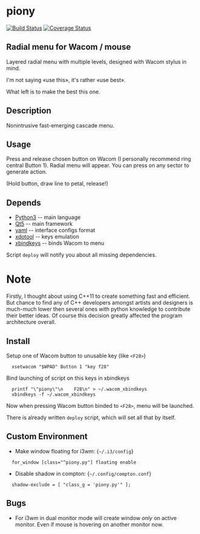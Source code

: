 piony
======

[![Build Status](https://travis-ci.org/amerlyq/piony.svg)](https://travis-ci.org/amerlyq/piony)
[![Coverage Status](https://coveralls.io/repos/amerlyq/piony/badge.svg?branch=master&service=github)](https://coveralls.io/github/amerlyq/piony?branch=master)

Radial menu for Wacom / mouse
---------------------
Layered radial menu with multiple levels, designed with Wacom stylus in mind.

I'm not saying «use this», it's rather «use best».

What left is to make the best this one.


Description
-----------
Nonintrusive fast-emerging cascade menu.


Usage
-----
Press and release chosen button on Wacom (I personally recommend ring central Button 1).
Radial menu will appear. You can press on any sector to generate action.

(Hold button, draw line to petal, release!)


Depends
-------
 * [Python3](https://www.python.org/) -- main language
 * [Qt5](https://www.qt.io/) -- main framework
 * [yaml](http://yaml.org/) -- interface configs format
 * [xdotool](http://www.semicomplete.com/projects/xdotool) -- keys emulation
 * [xbindkeys](http://www.nongnu.org/xbindkeys/xbindkeys.html) -- binds Wacom to menu

Script ```deploy``` will notify you about all missing dependencies.


# Note #
Firstly, I thought about using C++11 to create something fast and efficient.
But chance to find any of C++ developers amongst artists and designers is much-much lower
then several ones with python knowledge to contribute their better ideas.
Of course this decision greatly affected the program architecture overall.


Install
-------
Setup one of Wacom button to unusable key (like ```<F28>```)
```
  xsetwacom "$WPAD" Button 1 "key f28"
```

Bind launching of script on this keys in xbindkeys
```
  printf "\"piony\"\n    F28\n" > ~/.wacom_xbindkeys
  xbindkeys -f ~/.wacom_xbindkeys
```

Now when pressing Wacom button binded to ```<F28>```, menu will be launched.

There is already written ```deploy``` script, which will set all that by itself.

Custom Environment
-------------------
 * Make window floating for i3wm: {```~/.i3/config```}
```
  for_window [class="^piony.py"] floating enable
```
 * Disable shadow in compton: {```~/.config/compton.conf```}
```
  shadow-exclude = [ "class_g = 'piony.py'" ];
```

Bugs
----
 * For i3wm in dual monitor mode will create window _only_ on active monitor.
   Even if mouse is hovering on another monitor now.

